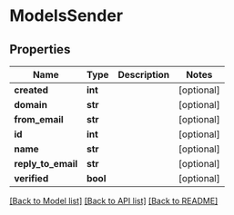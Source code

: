 # ModelsSender

## Properties
Name | Type | Description | Notes
------------ | ------------- | ------------- | -------------
**created** | **int** |  | [optional] 
**domain** | **str** |  | [optional] 
**from_email** | **str** |  | [optional] 
**id** | **int** |  | [optional] 
**name** | **str** |  | [optional] 
**reply_to_email** | **str** |  | [optional] 
**verified** | **bool** |  | [optional] 

[[Back to Model list]](../README.md#documentation-for-models) [[Back to API list]](../README.md#documentation-for-api-endpoints) [[Back to README]](../README.md)


